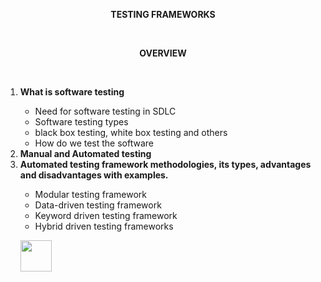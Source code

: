 <p style="text-align:center"><b>TESTING FRAMEWORKS</b></p><br>
<p style="text-align:center"><b>OVERVIEW</b></p><br>
<ol type="">
<li><b>What is software testing</b></li>

-	Need for software testing in SDLC
-	Software testing types
-   black box testing, white box testing and others
-	How do we test the software

<li><b>Manual and Automated testing</b></li>

<li><b>Automated testing framework methodologies, its types, advantages and disadvantages with examples.</b></li>

-	Modular testing framework 
-	Data-driven testing framework 
-	Keyword driven testing framework 
-	Hybrid driven testing frameworks

[<img src="https://cloud.githubusercontent.com/assets/14101008/10718969/e5b6db32-7b43-11e5-886a-b848ca79f105.png" width="50" height="50"></img>](https://github.com/hariniiyer/CSCI-5828_Presentation2_Testing-Frameworks/blob/master/softwaretestingv.md)
